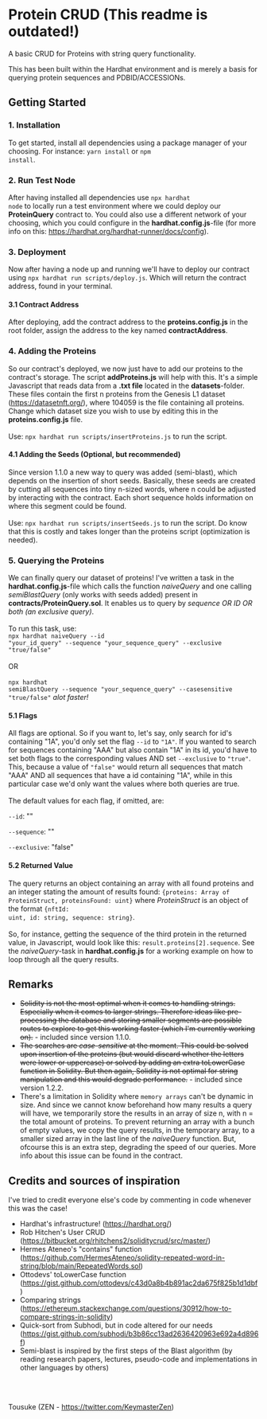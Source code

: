 # Protein CRUD (This readme is outdated!)
A basic CRUD for Proteins with string query functionality.

This has been built within the Hardhat environment and is merely a basis for querying protein sequences and PDBID/ACCESSIONs.

## Getting Started
### 1. Installation
To get started, install all dependencies using a package manager of your choosing. For instance: <code>yarn install</code> or <code>npm install</code>.

### 2. Run Test Node
After having installed all dependencies use <code>npx hardhat node</code> to locally run a test environment where we could deploy our <b>ProteinQuery</b> contract to.
You could also use a different network of your choosing, which you could configure in the <b>hardhat.config.js</b>-file (for more info on this: https://hardhat.org/hardhat-runner/docs/config).

### 3. Deployment
Now after having a node up and running we'll have to deploy our contract using <code>npx hardhat run scripts/deploy.js</code>. Which will return the contract address, found in your terminal.

#### 3.1 Contract Address
After deploying, add the contract address to the <b>proteins.config.js</b> in the root folder, assign the address to the key named <b>contractAddress</b>.

### 4. Adding the Proteins
So our contract's deployed, we now just have to add our proteins to the contract's storage. The script <b>addProteins.js</b> will help with this. It's a simple Javascript that reads data from a <b>.txt file</b> located in the <b>datasets</b>-folder. These files contain the first n proteins from the Genesis L1 dataset (https://datasetnft.org/), where 104059 is the file containing all proteins. Change which dataset size you wish to use by editing this in the <b>proteins.config.js</b> file.
</br>
</br>
Use: <code>npx hardhat run scripts/insertProteins.js</code> to run the script.

#### 4.1 Adding the Seeds (Optional, but recommended)
Since version 1.1.0 a new way to query was added (semi-blast), which depends on the insertion of short seeds. Basically, these seeds are created by cutting all sequences into tiny n-sized words, where n could be adjusted by interacting with the contract. Each short sequence holds information on where this segment could be found.
</br>
</br>
Use: <code>npx hardhat run scripts/insertSeeds.js</code> to run the script. Do know that this is costly and takes longer than the proteins script (optimization is needed).

### 5. Querying the Proteins
We can finally query our dataset of proteins! I've written a task in the <b>hardhat.config.js</b>-file which calls the function <i>naiveQuery</i> and one calling <i>semiBlastQuery</i> (only works with seeds added) present in <b>contracts/ProteinQuery.sol</b>. It enables us to query by <i>sequence OR ID OR both (an exclusive query)</i>. 
</br>
</br>
To run this task, use:
</br>
<code>npx hardhat naiveQuery --id "your_id_query" --sequence "your_sequence_query" --exclusive "true/false"</code>
</br>
</br>
OR
</br>
</br>
<code>npx hardhat semiBlastQuery --sequence "your_sequence_query" --casesensitive "true/false"</code> <i>alot faster!</i>

#### 5.1 Flags
All flags are optional. So if you want to, let's say, only search for id's containing "1A", you'd only set the flag <code>--id</code> to <code>"1A"</code>. If you wanted to search for sequences containing "AAA" but also contain "1A" in its id, you'd have to set both flags to the corresponding values AND set <code>--exclusive</code> to <code>"true"</code>. This, because a value of <code>"false"</code> would return all sequences that match "AAA" AND all sequences that have a id containing "1A", while in this particular case we'd only want the values where both queries are true.
</br>
</br>
The default values for each flag, if omitted, are:

`--id`: ""

`--sequence`: ""

`--exclusive`: "false"

#### 5.2 Returned Value
The query returns an object containing an array with all found proteins and an integer stating the amount of results found: <code>{proteins: Array of ProteinStruct, proteinsFound: uint}</code> where <i>ProteinStruct</i> is an object of the format <code>{nftId: uint, id: string, sequence: string}</code>.
</br>
</br>
So, for instance, getting the sequence of the third protein in the returned value, in Javascript, would look like this: <code>result.proteins[2].sequence</code>. See the <i>naiveQuery</i>-task in <b>hardhat.config.js</b> for a working example on how to loop through all the query results.

## Remarks
- ~~Solidity is not the most optimal when it comes to handling strings. Especially when it comes to larger strings. Therefore ideas like pre-processing the database and storing smaller segments are possible routes to explore to get this working faster (which I'm currently working on).~~ - included since version 1.1.0.
- ~~The searches are <i>case-sensitive</i> at the moment. This could be solved upon insertion of the proteins (but would discard whether the letters were lower or uppercase) or solved by adding an extra toLowerCase function in Solidity. But then again, Solidity is not optimal for string manipulation and this would degrade performance.~~ - included since version 1.2.2.
- There's a limitation in Solidity where `memory arrays` can't be dynamic in size. And since we cannot know beforehand how many results a query will have, we temporarily store the results in an array of size n, with n = the total amount of proteins. To prevent returning an array with a bunch of empty values, we copy the query results, in the temporary array, to a smaller sized array in the last line of the <i>naiveQuery</i> function. But, ofcourse this is an extra step, degrading the speed of our queries. More info about this issue can be found in the contract.

## Credits and sources of inspiration
I've tried to credit everyone else's code by commenting in code whenever this was the case!
- Hardhat's infrastructure! (https://hardhat.org/)
- Rob Hitchen's User CRUD (https://bitbucket.org/rhitchens2/soliditycrud/src/master/)
- Hermes Ateneo's "contains" function (https://github.com/HermesAteneo/solidity-repeated-word-in-string/blob/main/RepeatedWords.sol)
- Ottodevs' toLowerCase function (https://gist.github.com/ottodevs/c43d0a8b4b891ac2da675f825b1d1dbf) 
- Comparing strings (https://ethereum.stackexchange.com/questions/30912/how-to-compare-strings-in-solidity)
- Quick-sort from Subhodi, but in code altered for our needs (https://gist.github.com/subhodi/b3b86cc13ad2636420963e692a4d896f)
- Semi-blast is inspired by the first steps of the Blast algorithm (by reading research papers, lectures, pseudo-code and implementations in other languages by others)
</br>
</br>

Tousuke (ZEN - https://twitter.com/KeymasterZen)
